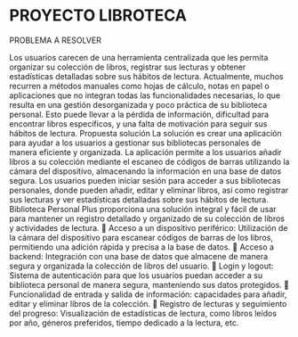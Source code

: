 # PROYECTO LIBROTECA

PROBLEMA A RESOLVER

Los usuarios carecen de una herramienta centralizada que les permita organizar su colección
de libros, registrar sus lecturas y obtener estadísticas detalladas sobre sus hábitos de lectura.
Actualmente, muchos recurren a métodos manuales como hojas de cálculo, notas en papel o
aplicaciones que no integran todas las funcionalidades necesarias, lo que resulta en una
gestión desorganizada y poco práctica de su biblioteca personal. Esto puede llevar a la
pérdida de información, dificultad para encontrar libros específicos, y una falta de motivación
para seguir sus hábitos de lectura.
Propuesta solución
La solución es crear una aplicación para ayudar a los usuarios a gestionar sus bibliotecas
personales de manera eficiente y organizada. La aplicación permite a los usuarios añadir
libros a su colección mediante el escaneo de códigos de barras utilizando la cámara del
dispositivo, almacenando la información en una base de datos segura. Los usuarios pueden
iniciar sesión para acceder a sus bibliotecas personales, donde pueden añadir, editar y
eliminar libros, así como registrar sus lecturas y ver estadísticas detalladas sobre sus hábitos
de lectura. Biblioteca Personal Plus proporciona una solución integral y fácil de usar para
mantener un registro detallado y organizado de su colección de libros y actividades de lectura.
 Acceso a un dispositivo periférico: Utilización de la cámara del dispositivo para
escanear códigos de barras de los libros, permitiendo una adición rápida y precisa a la
base de datos.
 Acceso a backend: Integración con una base de datos que almacene de manera
segura y organizada la colección de libros del usuario.
 Login y logout: Sistema de autenticación para que los usuarios puedan acceder a su
biblioteca personal de manera segura, manteniendo sus datos protegidos.
 Funcionalidad de entrada y salida de información: capacidades para añadir, editar y
eliminar libros de la colección.
 Registro de lecturas y seguimiento del progreso: Visualización de estadísticas de
lectura, como libros leídos por año, géneros preferidos, tiempo dedicado a la lectura,
etc.
